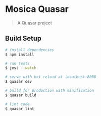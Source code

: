 # Mosica Quasar

> A Quasar project

## Build Setup

``` bash
# install dependencies
$ npm install

# run tests
$ jest --watch

# serve with hot reload at localhost:8080
$ quasar dev

# build for production with minification
$ quasar build

# lint code
$ quasar lint
```
